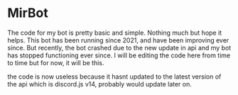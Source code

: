 # MirBot
The code for my bot is pretty basic and simple. Nothing much but hope it helps.
This bot has been running since 2021, and have been improving ever since. But recently, the bot crashed due to the new update in api and my bot has stopped functioning ever since. I will be editing the code here from time to time but for now, it will be this.

the code is now useless because it hasnt updated to the latest version of the api which is discord.js v14, probably would update later on. 
